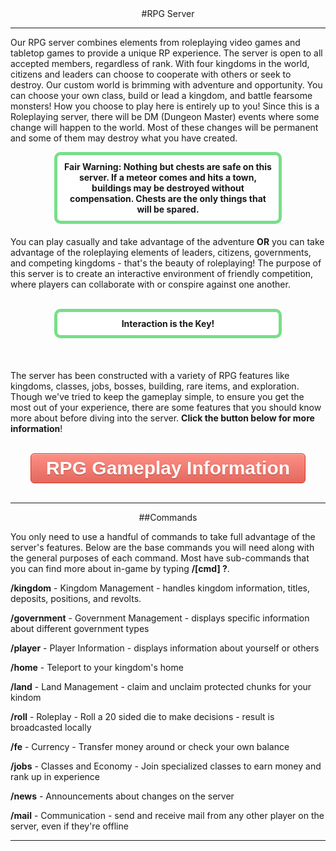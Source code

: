 ---
---
<html>
<head>
</head>
<style type="text/css">
.myButton {
	-moz-box-shadow:inset 0px 1px 0px 0px #f7c5c0;
	-webkit-box-shadow:inset 0px 1px 0px 0px #f7c5c0;
	box-shadow:inset 0px 1px 0px 0px #f7c5c0;
	background:-webkit-gradient(linear, left top, left bottom, color-stop(0.05, #fc8d83), color-stop(1, #e4685d));
	background:-moz-linear-gradient(top, #fc8d83 5%, #e4685d 100%);
	background:-webkit-linear-gradient(top, #fc8d83 5%, #e4685d 100%);
	background:-o-linear-gradient(top, #fc8d83 5%, #e4685d 100%);
	background:-ms-linear-gradient(top, #fc8d83 5%, #e4685d 100%);
	background:linear-gradient(to bottom, #fc8d83 5%, #e4685d 100%);
	filter:progid:DXImageTransform.Microsoft.gradient(startColorstr='#fc8d83', endColorstr='#e4685d',GradientType=0);
	background-color:#fc8d83;
	-moz-border-radius:6px;
	-webkit-border-radius:6px;
	border-radius:6px;
	border:1px solid #d83526;
	display:inline-block;
	cursor:pointer;
	color:#ffffff;
	font-family:Arial;
	font-size:30px;
	font-weight:bold;
	padding:6px 24px;
	text-decoration:none;
	text-shadow:0px 1px 0px #b23e35;
}
.myButton:hover {
	background:-webkit-gradient(linear, left top, left bottom, color-stop(0.05, #e4685d), color-stop(1, #fc8d83));
	background:-moz-linear-gradient(top, #e4685d 5%, #fc8d83 100%);
	background:-webkit-linear-gradient(top, #e4685d 5%, #fc8d83 100%);
	background:-o-linear-gradient(top, #e4685d 5%, #fc8d83 100%);
	background:-ms-linear-gradient(top, #e4685d 5%, #fc8d83 100%);
	background:linear-gradient(to bottom, #e4685d 5%, #fc8d83 100%);
	filter:progid:DXImageTransform.Microsoft.gradient(startColorstr='#e4685d', endColorstr='#fc8d83',GradientType=0);
	background-color:#e4685d;
	color:#ffffff;
}
.myButton:active {
	position:relative;
	top:1px;
}
</style>

<body>
<div style="text-align: center;" markdown="1">
#RPG Server
</div>

<hr>
<p>Our RPG server combines elements from roleplaying video games and tabletop games to provide a unique RP experience. The server is open to all accepted members, regardless of rank. With four kingdoms in the world, citizens and leaders can choose to cooperate with others or seek to destroy. Our custom world is brimming with adventure and opportunity. You can choose your own class, build or lead a kingdom, and battle fearsome monsters! How you choose to play here is entirely up to you! Since this is a Roleplaying server, there will be DM (Dungeon Master) events where some change will happen to the world. Most of these changes will be permanent and some of them may destroy what you have created.</p>

<p style="border: 5px solid #77df88; text-align:center;border-radius:10px;background-color:#ffffff; padding: 10px;margin: 0px 70px 20px 70px;">
<b>Fair Warning: Nothing but chests are safe on this server. If a meteor comes and hits a town, buildings may be destroyed without compensation. Chests are the only things that will be spared.</b>
</p>

<p>You can play casually and take advantage of the adventure <b>OR</b> you can take advantage of the roleplaying elements of leaders, citizens, governments, and competing kingdoms - that's the beauty of roleplaying! The purpose of this server is to create an interactive environment of friendly competition, where players can collaborate with or conspire against one another.</p>
<br/>
<p style="border: 5px solid #77df88; text-align:center;border-radius:10px;background-color:#ffffff; padding: 10px;margin: 0px 70px 20px 70px;">
<b>Interaction is the Key!</b>
</p>
<br/>
<p>The server has been constructed with a variety of RPG features like kingdoms, classes, jobs, bosses, building, rare items, and exploration. Though we've tried to keep the gameplay simple, to ensure you get the most out of your experience, there are some features that you should know more about before diving into the server. <b>Click the button below for more information</b>!</p>
<br/>
<center><a href="{{site.baseurl}}/rpg-gameplay" class="myButton">RPG Gameplay Information</a></center>
<br/>
<hr>

<div style="text-align: center;" markdown="1">
##Commands
</div>

<p>You only need to use a handful of commands to take full advantage of the server's features. Below are the base commands you will need along with the general purposes of each command. Most have sub-commands that you can find more about in-game by typing <b>/[cmd] ?</b>.</p>

<p><b>/kingdom</b> - Kingdom Management - handles kingdom information, titles, deposits, positions, and revolts.</p>
<p><b>/government</b> - Government Management - displays specific information about different government types</p>
<p><b>/player</b> - Player Information - displays information about yourself or others</p>
<p><b>/home</b> - Teleport to your kingdom's home</p>
<p><b>/land</b> - Land Management - claim and unclaim protected chunks for your kindom</p>
<p><b>/roll</b> - Roleplay - Roll a 20 sided die to make decisions - result is broadcasted locally</p>
<p><b>/fe</b> - Currency - Transfer money around or check your own balance</p>
<p><b>/jobs</b> - Classes and Economy - Join specialized classes to earn money and rank up in experience</p>
<p><b>/news</b> - Announcements about changes on the server</p>
<p><b>/mail</b> - Communication - send and receive mail from any other player on the server, even if they're offline</p>

<hr>
</body>
</html>
